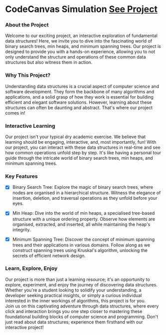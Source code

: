 # CodeCanvas Simulation [See Project](https://rahulkrpandey.github.io/codecanvas_simulation/)

### About the Project

Welcome to our exciting project, an interactive exploration of fundamental data structures! Here, we invite you to dive into the fascinating world of binary search trees, min heaps, and minimum spanning trees. Our project is designed to provide you with a hands-on experience, allowing you to not only understand the structure and operations of these common data structures but also witness them in action.

### Why This Project?

Understanding data structures is a crucial aspect of computer science and software development. They form the backbone of many algorithms and applications, and a solid grasp of how they work is essential for building efficient and elegant software solutions. However, learning about these structures can often be daunting and abstract. That's where our project comes in!

### Interactive Learning

Our project isn't your typical dry academic exercise. We believe that learning should be engaging, interactive, and, most importantly, fun! With our project, you can interact with these data structures in real-time and see how common operations unfold step by step. It's like having a personal tour guide through the intricate world of binary search trees, min heaps, and minimum spanning trees.

### Key Features

- [x] Binary Search Tree: Explore the magic of binary search trees, where nodes are organised in a hierarchical structure. Witness the elegance of insertion, deletion, and traversal operations as they unfold before your eyes.

- [x] Min Heap: Dive into the world of min heaps, a specialised tree-based structure with a unique ordering property. Observe how elements are organised, extracted, and inserted, all while maintaining the heap's integrity.

- [x] Minimum Spanning Tree: Discover the concept of minimum spanning trees and their applications in various domains. Follow along as we construct spanning trees using Kruskal's algorithm, unlocking the secrets of efficient network design.

### Learn, Explore, Enjoy

Our project is more than just a learning resource; it's an opportunity to explore, experiment, and enjoy the journey of discovering data structures. Whether you're a student looking to solidify your understanding, a developer seeking practical insights, or simply a curious individual interested in the inner workings of algorithms, this project is for you.  
Join us on this captivating adventure through data structures, where every click and interaction brings you one step closer to mastering these foundational building blocks of computer science and programming. Don't just read about data structures; experience them firsthand with our interactive project!
